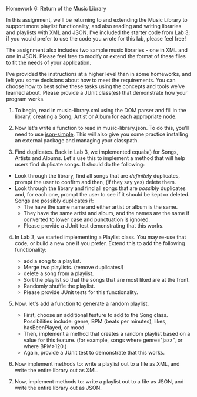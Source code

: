 Homework 6: Return of the Music Library

In this assignment, we'll be returning to and extending the Music Library to support more playlist functionality, 
and also reading and writing libraries and playlists with XML and JSON. I've included the starter code from Lab 3; if you would prefer to use the code you wrote for this lab, please feel free!

The assignment also includes two sample music libraries - one in XML and one in JSON. Please feel free to modify or extend the format of these files to fit the needs of your application.

I've provided the instructions at a higher level than in some homeworks, and left you some decisions about how to meet the requirements. You can choose how to best solve these tasks using the concepts and tools we've learned about. Please provide a JUnit class(es) that demonstrate how your program works.

1. To begin, read in music-library.xml using the DOM parser and fill in the library, creating a Song, Artist or Album for each appropriate node.

2. Now let's write a function to read in music-library.json. To do this, you'll need to use [json-simple](https://code.google.com/archive/p/json-simple/). This will also give you some practice installing an external package and managing your classpath.

3. Find duplicates. Back in Lab 3, we implemented equals() for Songs, Artists and Albums. Let's use this to implement a method that will help users find duplicate songs. It should do the following:

- Look through the library, find all songs that are *definitely* duplicates, prompt the user to confirm and then, (if they say yes) delete them.
- Look through the library and find all songs that are *possibly* duplicates and, for each one, prompt the user to see if it should be kept or deleted. Songs are possibly duplicates if:
  - The have the same name and either artist or album is the same.
  - They have the same artist and album, and the names are the same if converted to lower case and punctuation is ignored.
  - Please provide a JUnit test demonstrating that this works.

4. In Lab 3, we started implementing a Playlist class. You may re-use that code, or build a new one if you prefer. Extend this to add the following functionality:
   - add a song to a playlist.
   - Merge two playlists. (remove duplicates!)
   - delete a song from a playlist.
   - Sort the playlist so that the songs that are most liked are at the front.
   - Randomly shuffle the playlist.
   - Please provide JUnit tests for this functionality.   

5. Now, let's add a function to generate a random playlist. 
   - First, choose an additional feature to add to the Song class. Possibilities include: genre, BPM (beats per minutes), likes, hasBeenPlayed, or mood. 
   - Then, implement a method that creates a random playlist based on a value for this feature. (for example, songs where genre="jazz", or where BPM>120.)
   - Again, provide a JUnit test to demonstrate that this works.
   
6. Now implement methods to: write a playlist out to a file as XML, and write the entire library out as XML.

7. Now, implement methods to: write a playlist out to a file as JSON, and write the entire library out as JSON.


